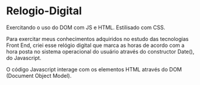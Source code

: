 # Relogio-Digital
Exercitando o uso do DOM com JS e HTML. Estilisado com CSS.

Para exercitar meus conhecimentos adquiridos no estudo das tecnologias Front End, criei esse relógio digital que marca as horas de acordo com a hora posta no sistema operacional do usuário através do constructor Date(), do Javascript. 

O código Javascript interage com os elementos HTML através do DOM (Document Object Model).
